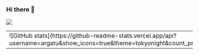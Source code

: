 ### Hi there 👋

![](https://visitor-badge.laobi.icu/badge?page_id=argatu)

<!-- ![](https://img.shields.io/github/stars/argatu?color=27A599)
![](https://img.shields.io/github/followers/argatu?color=E07A5F)
![](https://komarev.com/ghpvc/?username=argatu&label=views&color=3d405b)

[![GitHub Streak](https://github-readme-streak-stats.herokuapp.com?user=argatu&theme=dark&ring=FE7D37&currStreakLabel=FE7D37&fire=FE7D37)](https://git.io/streak-stats) -->

<table>
  <tr>
    <td>
      ![GitHub stats](https://github-readme-stats.vercel.app/api?username=argatu&show_icons=true&theme=tokyonight&count_private=true)
    </td>
    <td>
      ![Top Langs](https://github-readme-stats.vercel.app/api/top-langs/?username=argatu&theme=tokyonight&count_private=true&layout=compact)
    </td>
  </tr>
</table>
